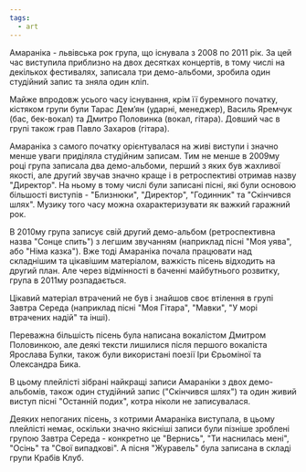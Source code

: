 ```yaml
---
tags:
  - art
---
```

Амараніка - львівська рок група, що існувала з 2008 по 2011 рік. За цей час виступила приблизно на двох десятках концертів, в тому числі на декількох фестивалях, записала три демо-альбоми, зробила один студійний запис та зняла один кліп.

Майже впродовж усього часу існування, крім її буремного початку, кістяком групи були Тарас Дем’ян (ударні, менеджер), Василь Яремчук (бас, бек-вокал) та Дмитро Половинка (вокал, гітара). Довший час в групі також грав Павло Захаров (гітара).

Амараніка з самого початку орієнтувалася на живі виступи і значно менше уваги приділяла студійним записам. Тим не менше в 2009му році група записала два демо-альбоми, перший з яких був жахливої якості, але другий звучав значно краще і в ретроспективі отримав назву "Директор". На ньому в тому числі були записані пісні, які були основою більшості виступів - "Близнюки", "Директор", "Годинник" та "Скінчився шлях". Музику того часу можна охарактеризувати як важкий гаражний рок.

В 2010му група записує свій другий демо-альбом (ретроспективна назва "Сонце спить") з легшим звучанням (наприклад пісні "Моя уява", або "Німа казка"). Вже тоді Амараніка почала працювати над складнішим та цікавішим матеріалом, важкість пісень відходить на другий план. Але через відмінності в баченні майбутнього розвитку, група в 2011му розпадається.

Цікавий матеріал втрачений не був і знайшов своє втілення в групі Завтра Середа (наприклад пісні "Моя Гітара", "Мавки", "У морі втрачених надій" та інші).

Переважна більшість пісень була написана вокалістом Дмитром Половинкою, але деякі тексти лишилися після першого вокаліста Ярослава Булки, також були використані поезії Іри Єрьоміної та Олександра Бика.

В цьому плейлісті зібрані найкращі записи Амараніки з двох демо-альбомів, також один студійний запис ("Скінчився шлях") та один живий виступ пісні "Останній подих", котра ніколи не записувалася.

Деяких непоганих пісень, з котрими Амараніка виступала, в цьому плейлісті немає, оскільки значно якісніші записи були пізніше зроблені групою Завтра Середа - конкретно це "Вернись", "Ти наснилась мені", "Осінь" та "Свої випадкові". А пісня "Журавель" була записана в складі групи Крабів Клуб.